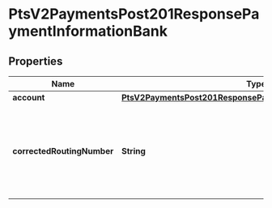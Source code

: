 
# PtsV2PaymentsPost201ResponsePaymentInformationBank

## Properties
Name | Type | Description | Notes
------------ | ------------- | ------------- | -------------
**account** | [**PtsV2PaymentsPost201ResponsePaymentInformationBankAccount**](PtsV2PaymentsPost201ResponsePaymentInformationBankAccount.md) |  |  [optional]
**correctedRoutingNumber** | **String** | Corrected account number from the ACH verification service.  For details, see &#x60;ecp_debit_corrected_routing_number&#x60; or &#x60;ecp_credit_corrected_routing_number&#x60; reply field descriptions in the [Electronic Check Services Using the SCMP API Guide.](https://apps.cybersource.com/library/documentation/dev_guides/EChecks_SCMP_API/html/wwhelp/wwhimpl/js/html/wwhelp.htm)  |  [optional]



